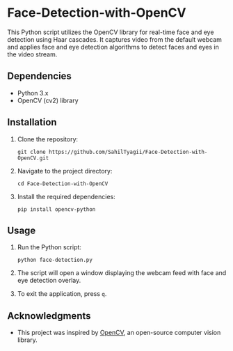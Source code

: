 # Face-Detection-with-OpenCV


This Python script utilizes the OpenCV library for real-time face and eye detection using Haar cascades. It captures video from the default webcam and applies face and eye detection algorithms to detect faces and eyes in the video stream.

## Dependencies

- Python 3.x
- OpenCV (cv2) library

## Installation

1. Clone the repository:

   ```
   git clone https://github.com/SahilTyagii/Face-Detection-with-OpenCV.git
   ```

2. Navigate to the project directory:

   ```
   cd Face-Detection-with-OpenCV
   ```

3. Install the required dependencies:

   ```
   pip install opencv-python
   ```

## Usage

1. Run the Python script:

   ```
   python face-detection.py
   ```

2. The script will open a window displaying the webcam feed with face and eye detection overlay.

3. To exit the application, press `q`.


## Acknowledgments

- This project was inspired by [OpenCV](https://opencv.org/), an open-source computer vision library.

